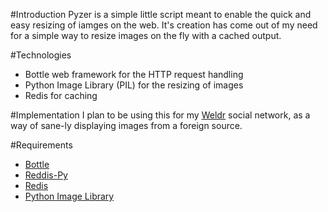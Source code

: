 #Introduction
Pyzer is a simple little script meant to enable the quick and easy resizing of iamges on the web.
It's creation has come out of my need for a simple way to resize images on the fly with a cached output.

#Technologies
* Bottle web framework for the HTTP request handling
* Python Image Library (PIL) for the resizing of images
* Redis for caching

#Implementation
I plan to be using this for my [Weldr](http://weldr.me) social network, as a way of sane-ly displaying images from a foreign source.

#Requirements
* [Bottle](https://github.com/andymccurdy/redis-py)
* [Reddis-Py](https://github.com/andymccurdy/redis-py)
* [Redis](http://redis.io)
* [Python Image Library](https://github.com/andymccurdy/redis-py)
